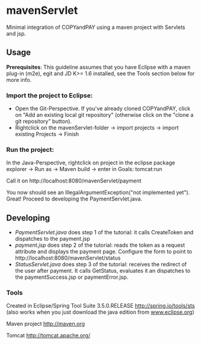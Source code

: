 # mavenServlet

Minimal integration of COPYandPAY using a maven project with Servlets and jsp.

## Usage

**Prerequisites**: This guideline assumes that you have Eclipse with a maven plug-in (m2e), egit and JD K>= 1.6 installed, see the Tools section below for more info.

### Import the project to Eclipse: 

* Open the Git-Perspective. If you've already cloned COPYandPAY, click on "Add an existing local git repository" (otherwise click on the "clone a git repository" button). 
* Rightclick on the mavenServlet-folder -> import projects -> import existing Projects -> Finish

### Run the project:

In the Java-Perspective, rightclick on project in the eclipse package explorer -> Run as -> Maven build -> enter in Goals: tomcat:run 

Call it on http://localhost:8080/mavenServlet/payment

You now should see an IllegalArgumentException("not implemented yet"). 
Great! Proceed to developing the PaymentServlet.java.

## Developing

* *PaymentServlet.java* does step 1 of the tutorial: it calls CreateToken and dispatches to the payment.jsp
* *payment.jsp* does step 2 of the tutorial: reads the token as a request attribute and displays the payment page. Configure the form to point to http://localhost:8080/mavenServlet/status
* *StatusServlet.java* does step 3 of the tutorial: receives the redirect of the user after payment. It calls GetStatus, evaluates it an dispatches to the paymentSuccess.jsp or paymentError.jsp.

### Tools

Created in Eclipse/Spring Tool Suite 3.5.0.RELEASE http://spring.io/tools/sts (also works when you just download the java edition from www.eclipse.org)

Maven project http://maven.org

Tomcat http://tomcat.apache.org/
